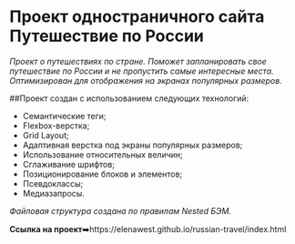 # **Проект одностраничного сайта Путешествие по России**

_Проект о путешествиях по стране._
_Поможет запланировать свое путешествие по России и не пропустить самые интересные места._
_Оптимизирован для отображения на экранах популярных размеров._

##Проект создан с использованием следующих технологий:
- Семантические теги;
- Flexbox-верстка;
- Grid Layout;
- Адаптивная верстка под экраны популярных размеров;
- Использование относительных величин;
- Сглаживание шрифтов;
- Позиционирование блоков и элементов;
- Псевдоклассы;
- Медиазапросы.

_Файловая структура создана по правилам Nested БЭМ._

**Ссылка на проект**➡️https://elenawest.github.io/russian-travel/index.html
